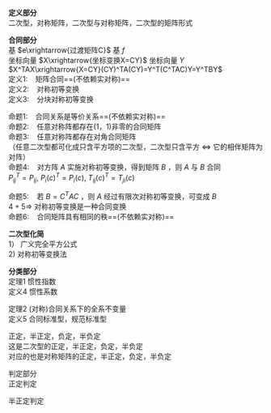 **定义部分**    
二次型，对称矩阵，二次型与对称矩阵，二次型的矩阵形式    
    
**合同部分**    
基 $e\xrightarrow{过渡矩阵C}$ 基 $f$     
坐标向量 $X\xrightarrow{坐标变换X=CY}$ 坐标向量 $Y$     
 $X^TAX\xrightarrow{X=CY}(CY)^TA(CY)=Y^T(C^TAC)Y=Y^TBY$     
定义1: $\enspace$  矩阵合同==(不依赖实对称)==    
定义2: $\enspace$  对称初等变换    
定义3: $\enspace$  分块对称初等变换    
    
命题1: $\enspace$  合同关系是等价关系==(不依赖实对称)==    
命题2: $\enspace$  任意对称阵都存在(1，1)非零的合同矩阵    
命题3: $\enspace$  任意对称阵都存在对角合同矩阵    
（任意二次型都可化成只含平方项的二次型，二次型只含平方  $\iff$ 它的相伴矩阵为对阵）    
命题4: $\enspace$  对方阵 $A$ 实施对称初等变换，得到矩阵 $B$ ，则 $A$ 与 $B$ 合同    
     $P_{ij}^T=P_{ij},\ P_{i}(c)^T=P_{i}(c),\ T_{ij}(c)^T=T_{ji}(c)$     
    
命题5: $\enspace$  若 $B=C^TAC$ ，则 $A$ 经过有限次对称初等变换，可变成 $B$     
      $4+5\Rightarrow$ 对称初等变换是一种合同变换    
命题6: $\enspace$  合同矩阵具有相同的秩==(不依赖实对称)==    
    
**二次型化简**    
1） 广义完全平方公式    
2) 对称初等变换法    
    
**分类部分**    
定理1 惯性指数    
定义4 惯性系数    
    
定理2 (对称)合同关系下的全系不变量    
定义5 合同标准型，规范标准型    
    
正定，半正定，负定，半负定    
这是二次型的正定，半正定，负定，半负定    
对应的也是对称矩阵的正定，半正定，负定，半负定    
    
判定部分    
正定判定    
    
半正定判定    
